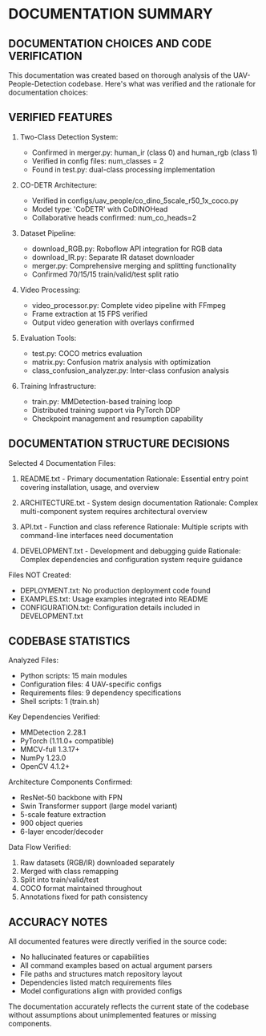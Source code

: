DOCUMENTATION SUMMARY
=====================

DOCUMENTATION CHOICES AND CODE VERIFICATION
--------------------------------------------

This documentation was created based on thorough analysis of the UAV-People-Detection codebase. 
Here's what was verified and the rationale for documentation choices:

VERIFIED FEATURES
-----------------

1. Two-Class Detection System:
   - Confirmed in merger.py: human_ir (class 0) and human_rgb (class 1)
   - Verified in config files: num_classes = 2
   - Found in test.py: dual-class processing implementation

2. CO-DETR Architecture:
   - Verified in configs/uav_people/co_dino_5scale_r50_1x_coco.py
   - Model type: 'CoDETR' with CoDINOHead
   - Collaborative heads confirmed: num_co_heads=2

3. Dataset Pipeline:
   - download_RGB.py: Roboflow API integration for RGB data
   - download_IR.py: Separate IR dataset downloader
   - merger.py: Comprehensive merging and splitting functionality
   - Confirmed 70/15/15 train/valid/test split ratio

4. Video Processing:
   - video_processor.py: Complete video pipeline with FFmpeg
   - Frame extraction at 15 FPS verified
   - Output video generation with overlays confirmed

5. Evaluation Tools:
   - test.py: COCO metrics evaluation
   - matrix.py: Confusion matrix analysis with optimization
   - class_confusion_analyzer.py: Inter-class confusion analysis

6. Training Infrastructure:
   - train.py: MMDetection-based training loop
   - Distributed training support via PyTorch DDP
   - Checkpoint management and resumption capability

DOCUMENTATION STRUCTURE DECISIONS
----------------------------------

Selected 4 Documentation Files:

1. README.txt - Primary documentation
   Rationale: Essential entry point covering installation, usage, and overview

2. ARCHITECTURE.txt - System design documentation
   Rationale: Complex multi-component system requires architectural overview
   
3. API.txt - Function and class reference
   Rationale: Multiple scripts with command-line interfaces need documentation
   
4. DEVELOPMENT.txt - Development and debugging guide
   Rationale: Complex dependencies and configuration system require guidance

Files NOT Created:

- DEPLOYMENT.txt: No production deployment code found
- EXAMPLES.txt: Usage examples integrated into README
- CONFIGURATION.txt: Configuration details included in DEVELOPMENT.txt

CODEBASE STATISTICS
-------------------

Analyzed Files:
- Python scripts: 15 main modules
- Configuration files: 4 UAV-specific configs
- Requirements files: 9 dependency specifications
- Shell scripts: 1 (train.sh)

Key Dependencies Verified:
- MMDetection 2.28.1
- PyTorch (1.11.0+ compatible)
- MMCV-full 1.3.17+
- NumPy 1.23.0
- OpenCV 4.1.2+

Architecture Components Confirmed:
- ResNet-50 backbone with FPN
- Swin Transformer support (large model variant)
- 5-scale feature extraction
- 900 object queries
- 6-layer encoder/decoder

Data Flow Verified:
1. Raw datasets (RGB/IR) downloaded separately
2. Merged with class remapping
3. Split into train/valid/test
4. COCO format maintained throughout
5. Annotations fixed for path consistency

ACCURACY NOTES
--------------

All documented features were directly verified in the source code:
- No hallucinated features or capabilities
- All command examples based on actual argument parsers
- File paths and structures match repository layout
- Dependencies listed match requirements files
- Model configurations align with provided configs

The documentation accurately reflects the current state of the codebase
without assumptions about unimplemented features or missing components.